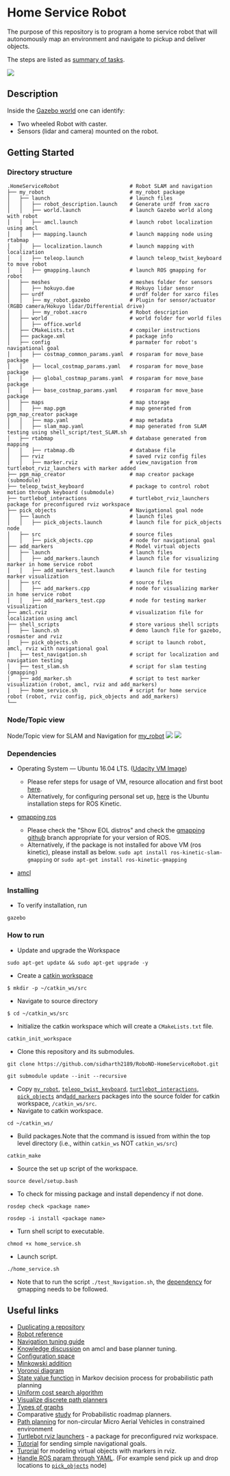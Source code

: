 # Home Service Robot
The purpose of this repository is to program a home service robot that will autonomously map an environment and navigate to pickup and deliver objects. 

The steps are listed as [summary of tasks](task_summary.txt).

<img src="HomeServiceRobot.gif"/>

## Description
Inside the [Gazebo world](https://github.com/sidharth2189/RoboND-GazeboWorld/blob/main/images/office.png) one can identify:

* Two wheeled Robot with caster.
* Sensors (lidar and camera) mounted on the robot.

## Getting Started

### Directory structure
    .HomeServiceRobot                       # Robot SLAM and navigation
    ├── my_robot                            # my_robot package                   
    │   ├── launch                          # launch files   
    │   │   ├── robot_description.launch    # Generate urdf from xacro
    │   │   ├── world.launch                # launch Gazebo world along with robot
    │   │   ├── amcl.launch                 # launch robot localization using amcl
    │   │   ├── mapping.launch              # launch mapping node using rtabmap
    │   │   ├── localization.launch         # launch mapping with localization
    │   │   ├── teleop.launch               # launch teleop_twist_keyboard to move robot
    │   │   ├── gmapping.launch             # launch ROS gmapping for robot    
    │   ├── meshes                          # meshes folder for sensors
    │   │   ├── hokuyo.dae                  # Hokuyo lidar sensor
    │   ├── urdf                            # urdf folder for xarco files
    │   │   ├── my_robot.gazebo             # Plugin for sensor/actuator (RGBD camera/Hokuyo lidar/Differential drive)
    │   │   ├── my_robot.xacro              # Robot description
    │   ├── world                           # world folder for world files
    │   │   ├── office.world
    │   ├── CMakeLists.txt                  # compiler instructions
    │   ├── package.xml                     # package info
    │   ├── config                          # parmater for robot's navigational goal   
    │   │   ├── costmap_common_params.yaml  # rosparam for move_base package
    │   │   ├── local_costmap_params.yaml   # rosparam for move_base package
    │   │   ├── global_costmap_params.yaml  # rosparam for move_base package
    │   │   ├── base_costmap_params.yaml    # rosparam for move_base package
    │   ├── maps                            # map storage   
    │   │   ├── map.pgm                     # map generated from pgm_map_creator package
    │   │   ├── map.yaml                    # map metadata
    │   │   ├── slam_map.yaml               # map generated from SLAM testing using shell_script/test_SLAM.sh
    │   ├── rtabmap                         # database generated from mapping
    │   │   ├── rtabmap.db                  # database file
    │   ├── rviz                            # saved rviz config files
    │   │   ├── marker.rviz                 # view_navigation from turtlebot_rviz_launchers with marker added
    ├── pgm_map_creator                     # map creator package (submodule)    
    ├── teleop_twist_keyboard               # package to control robot motion through keyboard (submodule)
    ├── turtlebot_interactions              # turtlebot_rviz_launchers package for preconfigured rviz workspace
    ├── pick_objects                        # Navigational goal node
    │   ├── launch                          # launch files   
    │   │   ├── pick_objects.launch         # launch file for pick_objects node
    │   ├── src                             # source files   
    │   │   ├── pick_objects.cpp            # node for navigational goal
    ├── add_markers                         # Model virtual objects
    │   ├── launch                          # launch files   
    │   │   ├── add_markers.launch          # launch file for visualizing marker in home service robot
    │   │   ├── add_markers_test.launch     # launch file for testing marker visualization
    │   ├── src                             # source files   
    │   │   ├── add_markers.cpp             # node for visualizing marker in home service robot
    │   │   ├── add_markers_test.cpp        # node for testing marker visualization
    ├── amcl.rviz                           # visualization file for localization using amcl
    ├── shell_scripts                       # store various shell scripts
    │   ├── launch.sh                       # demo launch file for gazebo, rosmaster and rviz
    │   ├── pick_objects.sh                 # script to launch robot, amcl, rviz with navigational goal
    │   ├── test_navigation.sh              # script for localization and navigation testing
    │   ├── test_slam.sh                    # script for slam testing (gmapping)  
    │   ├── add_marker.sh                   # script to test marker visualization (robot, amcl, rviz and add_markers)
    │   ├── home_service.sh                 # script for home service robot (robot, rviz config, pick_objects and add_markers)                           
    └──                          

### Node/Topic view

Node/Topic view for SLAM and Navigation for [my_robot](/my_robot/)
<img src="/docs/HomeServRobo_Nodes.png"/>
<img src="/docs/HomeServRobo_Nodes_Topics.png"/>

### Dependencies

* Operating System — Ubuntu 16.04 LTS. ([Udacity VM Image](https://s3-us-west-1.amazonaws.com/udacity-robotics/Virtual+Machines/Lubuntu_071917/RoboVM_V2.1.0.zip))
  *  Please refer steps for usage of VM, resource allocation and first boot [here](/docs/VM.txt).
  * Alternatively, for configuring personal set up, [here](https://wiki.ros.org/kinetic/Installation/Ubuntu) is the Ubuntu installation steps for ROS Kinetic.

* [gmapping ros](https://wiki.ros.org/gmapping)
  * Please check the "Show EOL distros" and check the [gmapping github](https://github.com/ros-perception/slam_gmapping) branch appropriate for your version of ROS.
  * Alternatively, if the package is not installed for above VM (ros kinetic), please install as below.
  ```sudo apt install ros-kinetic-slam-gmapping```</brk> or ```sudo apt-get install ros-kinetic-gmapping```

* [amcl](https://github.com/sidharth2189/RoboND-WhereAmI)


### Installing
* To verify installation, run
```
gazebo
```

### How to run
* Update and upgrade the Workspace
```
sudo apt-get update && sudo apt-get upgrade -y
```
* Create a [catkin workspace](https://wiki.ros.org/catkin/conceptual_overview)
```
$ mkdir -p ~/catkin_ws/src
```
* Navigate to source directory
```
$ cd ~/catkin_ws/src
```
* Initialize the catkin workspace which will create a ```CMakeLists.txt``` file.
```
catkin_init_workspace
```
* Clone this repository and its submodules.
```
git clone https://github.com/sidharth2189/RoboND-HomeServiceRobot.git
```
```
git submodule update --init --recursive
```
* Copy [```my_robot```](/my_robot/), [```teleop_twist_keyboard```](https://github.com/ros-teleop/teleop_twist_keyboard), [```turtlebot_interactions```](https://github.com/turtlebot/turtlebot_interactions), [```pick_objects```](/pick_objects/) and[```add_markers```](/add_markers/) packages into the source folder for catkin workspace, ```/catkin_ws/src```.
* Navigate to catkin workspace.
```
cd ~/catkin_ws/
```
* Build packages.Note that the command is issued from within the top level directory (i.e., within ```catkin_ws``` NOT ```catkin_ws/src```) 
```
catkin_make
```
* Source the set up script of the workspace. 
```
source devel/setup.bash
```
* To check for missing package and install dependency if not done.
```
rosdep check <package name>
```
```
rosdep -i install <package name>
```
* Turn shell script to executable.
```
chmod +x home_service.sh
```
* Launch script.
```
./home_service.sh
```
* Note that to run the script ```./test_Navigation.sh```, the [dependency](#dependencies) for gmapping needs to be followed.

## Useful links
* [Duplicating a repository](https://docs.github.com/en/repositories/creating-and-managing-repositories/duplicating-a-repository)
* [Robot reference](https://github.com/sidharth2189/RoboND-WhereAmI)
* [Navigation tuning guide](https://wiki.ros.org/navigation/Tutorials/Navigation%20Tuning%20Guide)
* [Knowledge discussion](https://knowledge.udacity.com/questions/418425#419880) on amcl and base planner tuning.
* [Configuration space](https://www.youtube.com/watch?v=SBFwgR4K1Gk)
* [Minkowski addition](https://en.wikipedia.org/wiki/Minkowski_addition)
* [Voronoi diagram](https://en.wikipedia.org/wiki/Voronoi_diagram)
* [State value function](https://towardsdatascience.com/reinforcement-learning-rl-101-with-python-e1aa0d37d43b) in Markov decision process for probabilistic path planning
* [Uniform cost search algorithm](https://www.geeksforgeeks.org/uniform-cost-search-dijkstra-for-large-graphs/)
* [Visualize discrete path planners](https://qiao.github.io/PathFinding.js/visual/)
* [Types of graphs](https://www.geeksforgeeks.org/graph-types-and-applications/)
* Comparative [study](https://webspace.science.uu.nl/~gerae101/pdf/compare.pdf) for Probabilistic roadmap planners.
* [Path planning](https://www.cs.cmu.edu/~maxim/files/pathplanforMAV_icra13.pdf) for non-circular Micro Aerial Vehicles in constrained environment
* [Turtlebot rviz launchers](https://wiki.ros.org/turtlebot_rviz_launchers) - a package for preconfigured rviz workspace.
* [Tutorial](https://wiki.ros.org/navigation/Tutorials/SendingSimpleGoals) for sending simple navigational goals.
* [Turorial](http://wiki.ros.org/rviz/Tutorials/Markers%3A%20Basic%20Shapes) for modeling virtual objects with markers in rviz.
* [Handle ROS param through YAML](https://roboticsbackend.com/ros-param-yaml-format/). (For example send pick up and drop locations to [```pick_objects```](/pick_objects/) node)
